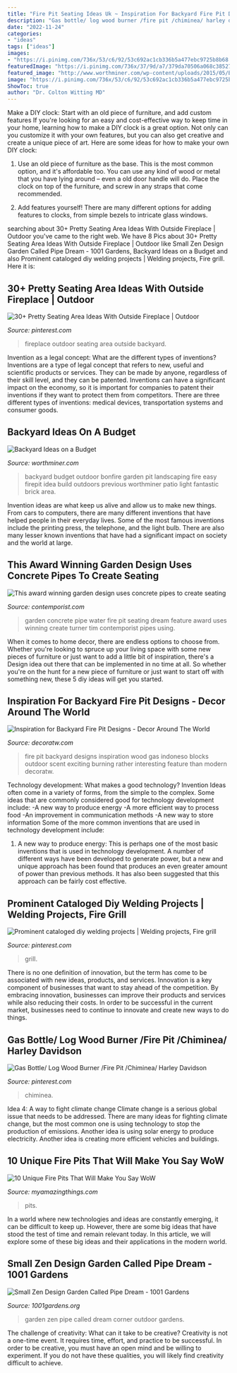```yaml
---
title: "Fire Pit Seating Ideas Uk ~ Inspiration For Backyard Fire Pit Designs"
description: "Gas bottle/ log wood burner /fire pit /chiminea/ harley davidson"
date: "2022-11-24"
categories:
- "ideas"
tags: ["ideas"]
images:
- "https://i.pinimg.com/736x/53/c6/92/53c692ac1cb336b5a477ebc9725b8b68.jpg"
featuredImage: "https://i.pinimg.com/736x/37/9d/a7/379da70506a068c38527f6cbfcb14d51.jpg"
featured_image: "http://www.worthminer.com/wp-content/uploads/2015/05/Backyard-Landscaping-Ideas-on-a-Budget-35.jpg"
image: "https://i.pinimg.com/736x/53/c6/92/53c692ac1cb336b5a477ebc9725b8b68.jpg"
ShowToc: true
author: "Dr. Colton Witting MD"
---
```



Make a DIY clock: Start with an old piece of furniture, and add custom features
If you're looking for an easy and cost-effective way to keep time in your home, learning how to make a DIY clock is a great option. Not only can you customize it with your own features, but you can also get creative and create a unique piece of art. Here are some ideas for how to make your own DIY clock:
1. Use an old piece of furniture as the base. This is the most common option, and it's affordable too. You can use any kind of wood or metal that you have lying around – even a old door handle will do. Place the clock on top of the furniture, and screw in any straps that come recommended.

2. Add features yourself! There are many different options for adding features to clocks, from simple bezels to intricate glass windows.

	

		
searching about 30+ Pretty Seating Area Ideas With Outside Fireplace | Outdoor you've came to the right web. We have 8 Pics about 30+ Pretty Seating Area Ideas With Outside Fireplace | Outdoor like Small Zen Design Garden Called Pipe Dream - 1001 Gardens, Backyard Ideas on a Budget and also Prominent cataloged diy welding projects | Welding projects, Fire grill. Here it is:
		
    
## 30+ Pretty Seating Area Ideas With Outside Fireplace | Outdoor

<img loading=lazy src="https://i.pinimg.com/736x/37/9d/a7/379da70506a068c38527f6cbfcb14d51.jpg" onerror="this.onerror=null;this.src='https://tse3.mm.bing.net/th?id=OIP.qQPqchIqCVPJ3NOlrkvkEAHaJk&amp;pid=15.1';" alt="30+ Pretty Seating Area Ideas With Outside Fireplace | Outdoor">

_Source: pinterest.com_

>fireplace outdoor seating area outside backyard. 

	

Invention as a legal concept: What are the different types of inventions?
Inventions are a type of legal concept that refers to new, useful and scientific products or services. They can be made by anyone, regardless of their skill level, and they can be patented. Inventions can have a significant impact on the economy, so it is important for companies to patent their inventions if they want to protect them from competitors. There are three different types of inventions: medical devices, transportation systems and consumer goods.

    
## Backyard Ideas On A Budget

<img loading=lazy src="http://www.worthminer.com/wp-content/uploads/2015/05/Backyard-Landscaping-Ideas-on-a-Budget-35.jpg" onerror="this.onerror=null;this.src='https://tse3.mm.bing.net/th?id=OIP.PDvcVPhDehTYne4XbA5pnwHaKO&amp;pid=15.1';" alt="Backyard Ideas on a Budget">

_Source: worthminer.com_

>backyard budget outdoor bonfire garden pit landscaping fire easy firepit idea build outdoors previous worthminer patio light fantastic brick area. 

	

Invention ideas are what keep us alive and allow us to make new things. From cars to computers, there are many different inventions that have helped people in their everyday lives. Some of the most famous inventions include the printing press, the telephone, and the light bulb. There are also many lesser known inventions that have had a significant impact on society and the world at large.

    
## This Award Winning Garden Design Uses Concrete Pipes To Create Seating

<img loading=lazy src="http://www.contemporist.com/wp-content/uploads/2015/12/pipe-dream_071215_04.jpg" onerror="this.onerror=null;this.src='https://tse1.mm.bing.net/th?id=OIP.3QGi7hamir6zHpr6HB76PwHaLG&amp;pid=15.1';" alt="This award winning garden design uses concrete pipes to create seating">

_Source: contemporist.com_

>garden concrete pipe water fire pit seating dream feature award uses winning create turner tim contemporist pipes using. 

	

When it comes to home decor, there are endless options to choose from. Whether you're looking to spruce up your living space with some new pieces of furniture or just want to add a little bit of inspiration, there's a Design idea out there that can be implemented in no time at all. So whether you're on the hunt for a new piece of furniture or just want to start off with something new, these 5 diy ideas will get you started.

    
## Inspiration For Backyard Fire Pit Designs - Decor Around The World

<img loading=lazy src="https://decoratw.com/wp-content/uploads/2016/03/735c66ef6df90ae0aad6dbac42fbef40.jpg" onerror="this.onerror=null;this.src='https://tse4.mm.bing.net/th?id=OIP.QSQuaRAfkc5BLQGlI9WD3wHaLH&amp;pid=15.1';" alt="Inspiration for Backyard Fire Pit Designs - Decor Around The World">

_Source: decoratw.com_

>fire pit backyard designs inspiration wood gas indoneso blocks outdoor scent exciting burning rather interesting feature than modern decoratw. 

	

Technology development: What makes a good technology?
Invention Ideas often come in a variety of forms, from the simple to the complex. Some ideas that are commonly considered good for technology development include: 
-A new way to produce energy 
-A more efficient way to process food 
-An improvement in communication methods 
-A new way to store information 
Some of the more common inventions that are used in technology development include:


1) A new way to produce energy: This is perhaps one of the most basic inventions that is used in technology development. A number of different ways have been developed to generate power, but a new and unique approach has been found that produces an even greater amount of power than previous methods. It has also been suggested that this approach can be fairly cost effective.

    
## Prominent Cataloged Diy Welding Projects | Welding Projects, Fire Grill

<img loading=lazy src="https://i.pinimg.com/736x/53/c6/92/53c692ac1cb336b5a477ebc9725b8b68.jpg" onerror="this.onerror=null;this.src='https://tse4.mm.bing.net/th?id=OIP.qYWTbEWSiDoCbsle0Nu3DgHaNK&amp;pid=15.1';" alt="Prominent cataloged diy welding projects | Welding projects, Fire grill">

_Source: pinterest.com_

>grill. 

	

There is no one definition of innovation, but the term has come to be associated with new ideas, products, and services. Innovation is a key component of businesses that want to stay ahead of the competition. By embracing innovation, businesses can improve their products and services while also reducing their costs. In order to be successful in the current market, businesses need to continue to innovate and create new ways to do things.

    
## Gas Bottle/ Log Wood Burner /Fire Pit /Chiminea/ Harley Davidson

<img loading=lazy src="https://i.pinimg.com/736x/fd/34/9e/fd349e593b3c71b753401a34a293ab2e--gas-logs-wood-burner.jpg" onerror="this.onerror=null;this.src='https://tse4.mm.bing.net/th?id=OIP.KIOmvwEzeKtJ5XlecVXoJgHaJ3&amp;pid=15.1';" alt="Gas Bottle/ Log Wood Burner /Fire Pit /Chiminea/ Harley Davidson">

_Source: pinterest.com_

>chiminea. 

	

Idea 4: A way to fight climate change
Climate change is a serious global issue that needs to be addressed. There are many ideas for fighting climate change, but the most common one is using technology to stop the production of emissions. Another idea is using solar energy to produce electricity. Another idea is creating more efficient vehicles and buildings.

    
## 10 Unique Fire Pits That Will Make You Say WoW

<img loading=lazy src="https://myamazingthings.com/wp-content/uploads/2017/01/firepit5.jpg" onerror="this.onerror=null;this.src='https://tse3.mm.bing.net/th?id=OIP.jkcSBEZLij6IJ2ZwUyPJ1AHaHa&amp;pid=15.1';" alt="10 Unique Fire Pits That Will Make You Say WoW">

_Source: myamazingthings.com_

>pits. 

	

In a world where new technologies and ideas are constantly emerging, it can be difficult to keep up. However, there are some big ideas that have stood the test of time and remain relevant today. In this article, we will explore some of these big ideas and their applications in the modern world.

    
## Small Zen Design Garden Called Pipe Dream - 1001 Gardens

<img loading=lazy src="https://www.1001gardens.org/wp-content/uploads/2016/07/1001gardens.org-small-zen-design-garden-called-pipe-dream5-728x1091.jpg" onerror="this.onerror=null;this.src='https://tse2.mm.bing.net/th?id=OIP.RshRt-w5dklScvSvruMDHgHaLG&amp;pid=15.1';" alt="Small Zen Design Garden Called Pipe Dream - 1001 Gardens">

_Source: 1001gardens.org_

>garden zen pipe called dream corner outdoor gardens. 

	

The challenge of creativity: What can it take to be creative?
Creativity is not a one-time event. It requires time, effort, and practice to be successful. In order to be creative, you must have an open mind and be willing to experiment. If you do not have these qualities, you will likely find creativity difficult to achieve.

